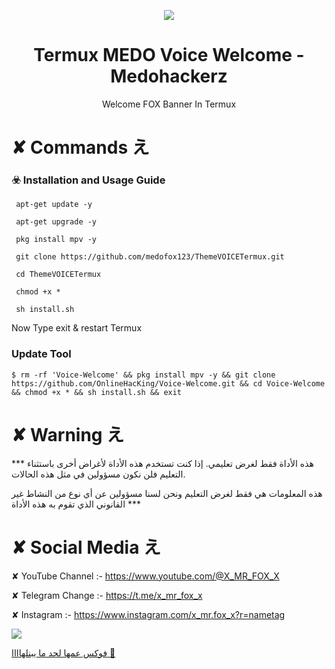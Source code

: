 <p align="center">
  <img src="https://encrypted-tbn0.gstatic.com/images?q=tbn:ANd9GcSJkdFJz1NZCrzRbX2hz7YJT4yOQ03gMBFuiw&usqp=CAU">  
</p>

<h1 align="center">Termux MEDO Voice Welcome -  Medohackerz</h1>
<p align="center">
  Welcome FOX Banner In Termux
</p>

# ✘ Commands え

### ☣️ Installation and Usage Guide
```
 apt-get update -y
```
```
 apt-get upgrade -y
```
```
 pkg install mpv -y
```
```
 git clone https://github.com/medofox123/ThemeVOICETermux.git
```
```
 cd ThemeVOICETermux
```
```
 chmod +x *
```
```
 sh install.sh
```
Now Type exit & restart Termux

### Update Tool
```
$ rm -rf 'Voice-Welcome' && pkg install mpv -y && git clone https://github.com/OnlineHacKing/Voice-Welcome.git && cd Voice-Welcome && chmod +x * && sh install.sh && exit
```



# ✘ Warning え

*** هذه الأداة فقط لغرض تعليمي. إذا كنت تستخدم هذه الأداة لأغراض أخرى باستثناء التعليم فلن نكون مسؤولين في مثل هذه الحالات.

هذه المعلومات هي فقط لغرض التعليم ونحن لسنا مسؤولين عن أي نوع من النشاط غير القانوني الذي تقوم به هذه الأداة ***


# ✘ Social Media え


✘ YouTube Channel :- https://www.youtube.com/@X_MR_FOX_X

✘ Telegram Change :- https://t.me/x_mr_fox_x

✘ Instagram :- https://www.instagram.com/x_mr.fox_x?r=nametag

<a href="https://www.instagram.com/x_mr.fox_x?r=nametag"><img src="https://img.shields.io/badge/Instagram-Mr.fox || medohackerz-blue.svg">

فوكس عمها لحد ما يبنلهاااا 🥱
